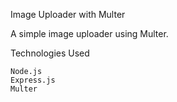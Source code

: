 Image Uploader with Multer

A simple image uploader using Multer.

Technologies Used

    Node.js
    Express.js
    Multer
